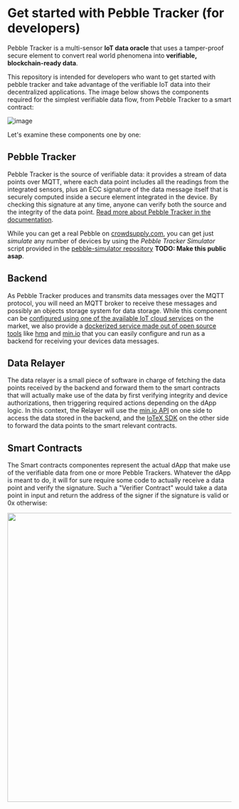 # Get started with Pebble Tracker (for developers)

Pebble Tracker is a multi-sensor **IoT data oracle** that uses a tamper-proof secure element to convert real world phenomena into **verifiable, blockchain-ready data**.

This repository is intended for developers who want to get started with pebble tracker and take advantage of the verifiable IoT data into their decentralized applications. The image below shows the components required for the simplest verifiable data flow, from Pebble Tracker to a smart contract: 

![image](https://user-images.githubusercontent.com/11096047/114436672-e81cdb80-9bc5-11eb-9de4-32551aa22ef2.png)


Let's examine these components one by one:

## Pebble Tracker
Pebble Tracker is the source of verifiable data: it provides a stream of data points over MQTT, where each data point includes all the readings from the integrated sensors, plus an ECC signature of the data message itself that is securely computed inside a secure element integrated in the device. By checking this signature at any time, anyone can verify both the source and the integrity of the data point. [Read more about Pebble Tracker in the documentation](https://docs.iotex.io/developer/hardware/pebble.html).

While you can get a real Pebble on [crowdsupply.com](https://www.crowdsupply.com/iotex/pebble-tracker), you can get just *simulate* any number of devices by using the _Pebble Tracker Simulator_ script provided in the [pebble-simulator repository](https://github.com/iotexproject/pebble-simulator) **TODO: Make this public asap**.

## Backend
As Pebble Tracker produces and transmits data messages over the MQTT protocol, you will need an MQTT broker to receive these messages and possibly an objects storage system for data storage. While this component can be [configured using one of the available IoT cloud services](https://docs.iotex.io/developer/hardware/pebble-aws-configuration.html) on the market, we also provide a [dockerized service made out of open source tools](https://github.com/iotexproject/pebble-backend) like [hmq](https://github.com/fhmq/hmq) and [min.io](min.io) that you can easily configure and run as a backend for receiving your devices data messages.

## Data Relayer
The data relayer is a small piece of software in charge of fetching the data points received by the backend and forward them to the smart contracts that will actually make use of the data by first verifying integrity and device authorizations, then triggering required actions depending on the dApp logic. In this context, the Relayer will use the [min.io API](https://docs.min.io/docs/javascript-client-api-reference.html) on one side to access the data stored in the backend, and the [IoTeX SDK](https://docs.iotex.io/developer/sdk/overview.html) on the other side to forward the data points to the smart relevant contracts.

## Smart Contracts
The Smart contracts componentes represent the actual dApp that make use of the verifiable data from one or more Pebble Trackers. Whatever the dApp is meant to do, it will for sure require some code to actually receive a data point and verify the signature. Such a "Verifier Contract" would take a data point in input and return the address of the signer if the signature is valid or 0x otherwise:

<img src="https://user-images.githubusercontent.com/11096047/114438947-b0fbf980-9bc8-11eb-9391-b439d36b6837.png" width="650px">




